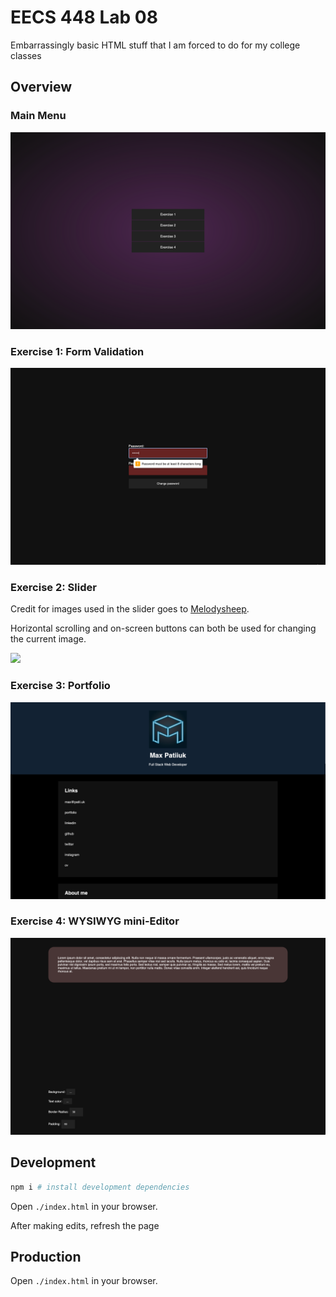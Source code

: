 # EECS 448 Lab 08

Embarrassingly basic HTML stuff that I am forced to do for my college classes

## Overview

### Main Menu

![](./docs/src/menu.png)

### Exercise 1: Form Validation

![](./docs/src/1.png)

### Exercise 2: Slider

Credit for images used in the slider goes to
[Melodysheep](https://melodysheep.com).

Horizontal scrolling and on-screen buttons can both be used for changing the
current image.

![](./docs/src/2.png)

### Exercise 3: Portfolio

![](./docs/src/3.png)

### Exercise 4: WYSIWYG mini-Editor

![](./docs/src/4.png)

## Development

```zsh
npm i # install development dependencies
```

Open `./index.html` in your browser.

After making edits, refresh the page

## Production

Open `./index.html` in your browser.
